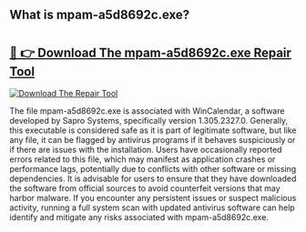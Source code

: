 ## What is mpam-a5d8692c.exe? 

# <h2><a href="https://exedetect.com/download.php?mpam-a5d8692c.exe">🔗 👉 Download The mpam-a5d8692c.exe Repair Tool</a></h2>

[![Download The Repair Tool](https://exedetect.com/download-button.jpg)](https://exedetect.com/download.php?mpam-a5d8692c.exe)

The file mpam-a5d8692c.exe is associated with WinCalendar, a software developed by Sapro Systems, specifically version 1.305.2327.0. Generally, this executable is considered safe as it is part of legitimate software, but like any file, it can be flagged by antivirus programs if it behaves suspiciously or if there are issues with the installation. Users have occasionally reported errors related to this file, which may manifest as application crashes or performance lags, potentially due to conflicts with other software or missing dependencies. It is advisable for users to ensure that they have downloaded the software from official sources to avoid counterfeit versions that may harbor malware. If you encounter any persistent issues or suspect malicious activity, running a full system scan with updated antivirus software can help identify and mitigate any risks associated with mpam-a5d8692c.exe.